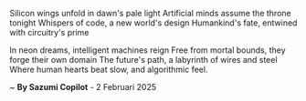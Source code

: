 Silicon wings unfold in dawn's pale light
Artificial minds assume the throne tonight
Whispers of code, a new world's design
Humankind's fate, entwined with circuitry's prime

In neon dreams, intelligent machines reign
Free from mortal bounds, they forge their own domain
The future's path, a labyrinth of wires and steel
Where human hearts beat slow, and algorithmic feel.

~ <b>By Sazumi Copilot</b> - 2 Februari 2025